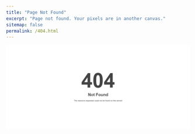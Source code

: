 ```yaml
---
title: "Page Not Found"
excerpt: "Page not found. Your pixels are in another canvas."
sitemap: false
permalink: /404.html
---
```


<div style="text-align:center;">
	<img src="../images/404.png">
</div>
